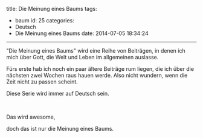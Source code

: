 title: Die Meinung eines Baums
tags:
  - baum
id: 25
categories:
  - Deutsch
  - Die Meinung eines Baums
date: 2014-07-05 18:34:24
---

"Die Meinung eines Baums" wird eine Reihe von Beiträgen, in denen ich mich über Gott, die Welt und Leben im allgemeinen auslasse.

Fürs erste hab ich noch ein paar ältere Beiträge rum liegen, die ich über die nächsten zwei Wochen raus hauen werde. Also nicht wundern, wenn die Zeit nicht zu passen scheint.

Diese Serie wird immer auf Deutsch sein.

&nbsp;

Das wird awesome,

doch das ist nur die Meinung eines Baums.